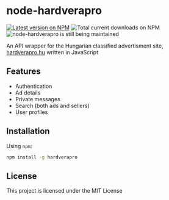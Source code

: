 # node-hardverapro

[![Latest version on NPM](https://img.shields.io/npm/v/hardverapro)](https://www.npmjs.com/package/hardverapro)
![Total current downloads on NPM](https://raster.shields.io/npm/dt/hardverapro)
![node-hardverapro is still being maintained](https://img.shields.io/maintenance/yes/2020)

An API wrapper for the Hungarian classified advertisment site, [hardverapro.hu](https://hardverapro.hu) written in JavaScript

## Features

- Authentication
- Ad details
- Private messages
- Search (both ads and sellers)
- User profiles

## Installation

Using `npm`:

```sh
npm install -g hardverapro
```

## License

This project is licensed under the MIT License
